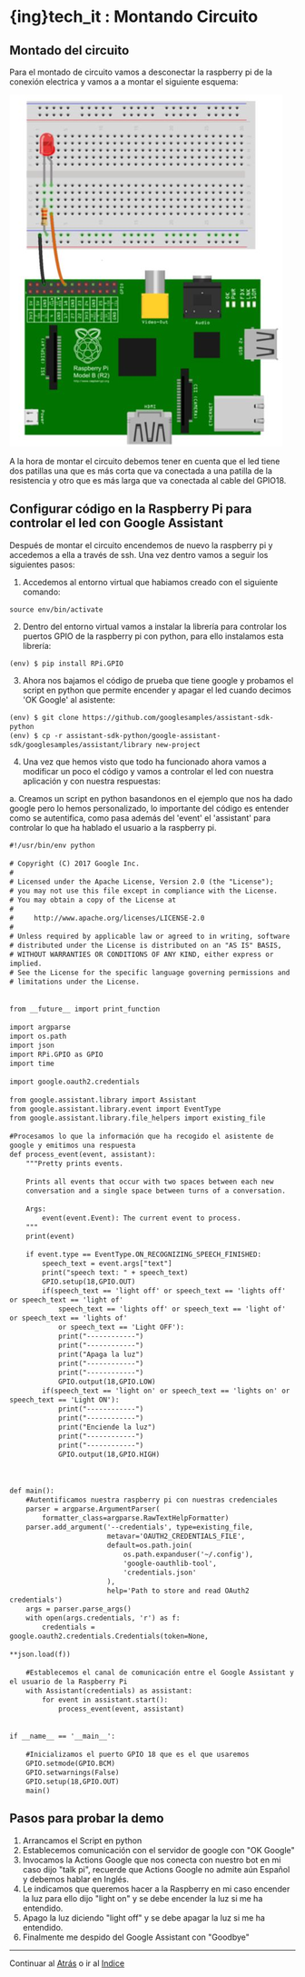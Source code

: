 # {ing}tech_it : Montando Circuito

## Montado del circuito

Para el montado de circuito vamos a desconectar la raspberry pi de la conexión electrica y vamos  a a montar el siguiente esquema:

![CIRCUITO](./images/circuito_led_raspberry_pi.jpg)


A la hora de montar el circuito debemos tener en cuenta que el led tiene dos patillas una que es más corta que va conectada a una patilla de la resistencia y otro que es más larga que va conectada al cable del GPIO18.

## Configurar código en la Raspberry Pi para controlar el led con Google Assistant

Después de montar el circuito encendemos de nuevo la raspberry pi y accedemos a ella a través de ssh. Una vez dentro vamos a seguir los siguientes pasos:

1.	Accedemos al entorno virtual que habiamos creado con el siguiente comando:

~~~
source env/bin/activate
~~~ 

2.	Dentro del entorno virtual vamos a instalar la librería para controlar los puertos GPIO de la raspberry pi con python, para ello instalamos esta librería:

~~~
(env) $ pip install RPi.GPIO
~~~ 

3.	Ahora nos bajamos el código de prueba que tiene google y probamos el script en python que permite encender y apagar el led cuando decimos 'OK Google' al asistente:

~~~
(env) $ git clone https://github.com/googlesamples/assistant-sdk-python
(env) $ cp -r assistant-sdk-python/google-assistant-sdk/googlesamples/assistant/library new-project
~~~

4.	Una vez que hemos visto que todo ha funcionado ahora vamos a modificar un poco el código y vamos a controlar el led con nuestra aplicación y con nuestra respuestas:

a.	Creamos un script en python basandonos en el ejemplo que nos ha dado google pero lo hemos personalizado, lo importante del código es entender como se autentifica, como pasa además del 'event' el 'assistant' para controlar lo que ha hablado el usuario a la raspberry pi.

~~~
#!/usr/bin/env python

# Copyright (C) 2017 Google Inc.
#
# Licensed under the Apache License, Version 2.0 (the "License");
# you may not use this file except in compliance with the License.
# You may obtain a copy of the License at
#
#     http://www.apache.org/licenses/LICENSE-2.0
#
# Unless required by applicable law or agreed to in writing, software
# distributed under the License is distributed on an "AS IS" BASIS,
# WITHOUT WARRANTIES OR CONDITIONS OF ANY KIND, either express or implied.
# See the License for the specific language governing permissions and
# limitations under the License.


from __future__ import print_function

import argparse
import os.path
import json
import RPi.GPIO as GPIO
import time

import google.oauth2.credentials

from google.assistant.library import Assistant
from google.assistant.library.event import EventType
from google.assistant.library.file_helpers import existing_file

#Procesamos lo que la información que ha recogido el asistente de google y emitimos una respuesta
def process_event(event, assistant):
    """Pretty prints events.

    Prints all events that occur with two spaces between each new
    conversation and a single space between turns of a conversation.

    Args:
        event(event.Event): The current event to process.
    """
    print(event)

    if event.type == EventType.ON_RECOGNIZING_SPEECH_FINISHED:
        speech_text = event.args["text"]
        print("speech text: " + speech_text)
        GPIO.setup(18,GPIO.OUT)
        if(speech_text == 'light off' or speech_text == 'lights off' or speech_text == 'light of'
            speech_text == 'lights off' or speech_text == 'light of' or speech_text == 'lights of'
            or speech_text == 'Light OFF'):
            print("------------")
            print("------------")
            print("Apaga la luz")
            print("------------")
            print("------------")
            GPIO.output(18,GPIO.LOW)
        if(speech_text == 'light on' or speech_text == 'lights on' or speech_text == 'Light ON'):
            print("------------")
            print("------------")
            print("Enciende la luz")
            print("------------")
            print("------------")
            GPIO.output(18,GPIO.HIGH)



def main():
    #Autentificamos nuestra raspberry pi con nuestras credenciales
    parser = argparse.ArgumentParser(
        formatter_class=argparse.RawTextHelpFormatter)
    parser.add_argument('--credentials', type=existing_file,
                        metavar='OAUTH2_CREDENTIALS_FILE',
                        default=os.path.join(
                            os.path.expanduser('~/.config'),
                            'google-oauthlib-tool',
                            'credentials.json'
                        ),
                        help='Path to store and read OAuth2 credentials')
    args = parser.parse_args()
    with open(args.credentials, 'r') as f:
        credentials = google.oauth2.credentials.Credentials(token=None,
                                                            **json.load(f))

    #Establecemos el canal de comunicación entre el Google Assistant y el usuario de la Raspberry Pi
    with Assistant(credentials) as assistant:
        for event in assistant.start():
            process_event(event, assistant)


if __name__ == '__main__':

    #Inicializamos el puerto GPIO 18 que es el que usaremos
    GPIO.setmode(GPIO.BCM)
    GPIO.setwarnings(False)
    GPIO.setup(18,GPIO.OUT)
    main()

~~~

## Pasos para probar la demo

1.	Arrancamos el Script en python
2.	Establecemos comunicación con el servidor de google con "OK Google"
3.	Invocamos la Actions Google que nos conecta con nuestro bot en mi caso dijo "talk pi", recuerde que Actions Google no admite aún Español y debemos hablar en Inglés.
4.	Le indicamos que queremos hacer a la Raspberry en mi caso encender la luz para ello dijo "light on" y se debe encender la luz si me ha entendido.
5.	Apago la luz diciendo "light off" y se debe apagar la luz si me ha entendido.
6.	Finalmente me despido del Google Assistant con "Goodbye"



--------
Continuar al  [Atrás](./creando_dialog_flow_y_action_google.md) o ir al [Indice](./index.md)
